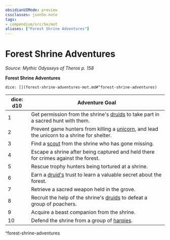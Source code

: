 ```yaml
---
obsidianUIMode: preview
cssclasses: json5e-note
tags:
- compendium/src/5e/mot
aliases: ["Forest Shrine Adventures"]
---
```

# Forest Shrine Adventures
*Source: Mythic Odysseys of Theros p. 158* 

**Forest Shrine Adventures**

`dice: [](forest-shrine-adventures-mot.md#^forest-shrine-adventures)`

| dice: d10 | Adventure Goal |
|-----------|----------------|
| 1 | Get permission from the shrine's [druids](/3-Mechanics/CLI/bestiary/humanoid/druid.md) to take part in a sacred hunt with them. |
| 2 | Prevent game hunters from killing a [unicorn](/3-Mechanics/CLI/bestiary/celestial/unicorn.md), and lead the unicorn to a shrine for shelter. |
| 3 | Find a [scout](/3-Mechanics/CLI/bestiary/humanoid/scout.md) from the shrine who has gone missing. |
| 4 | Escape a shrine after being captured and held there for crimes against the forest. |
| 5 | Rescue trophy hunters being tortured at a shrine. |
| 6 | Earn a [druid's](/3-Mechanics/CLI/bestiary/humanoid/druid.md) trust to learn a valuable secret about the forest. |
| 7 | Retrieve a sacred weapon held in the grove. |
| 8 | Recruit the help of the shrine's [druids](/3-Mechanics/CLI/bestiary/humanoid/druid.md) to defeat a group of poachers. |
| 9 | Acquire a beast companion from the shrine. |
| 10 | Defend the shrine from a group of [harpies](/3-Mechanics/CLI/bestiary/monstrosity/harpy.md). |
^forest-shrine-adventures